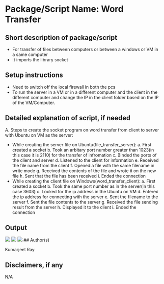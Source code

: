 # Package/Script Name: Word Transfer

## Short description of package/script

- For transfer of files between computers or between a windows or VM in a same computer
- It imports the library socket

## Setup instructions

- Need to switch off the local firewall in both the pcs
- To run the server in a VM or in a different computer and the client in the different computer and change the IP in the client folder based on the IP of the VM/Computer.

## Detailed explanation of script, if needed

A. Steps to create the socket program on word transfer from client to server with Ubuntu on VM as the server:
- While creating the server file on Ubuntu(file_transfer_server):
	a. First created a socket
	b. Took an arbitary port number greater than 1023(in this case it is 2110) for the transfer of infromation
	c. Binded the ports of the client and server
	d. Listened to the client for information
	e. Received the file name from the client
	f. Opened a file with the same filename in write mode
	g. Received the contents of the file and wrote it on the new file
	h. Sent that the file has been received
	i. Ended the connection
- While creating the client file on Windows(word_transfer_client):
	a. First created a socket
	b. Took the same port number as in the server(in this case 3603)
	c. Looked for the ip address in the Ubuntu on VM
	d. Entered the ip address for connecting with the server
	e. Sent the filename to the server
	f. Sent the file contents to the server
	g. Received the file sending result from the server
	h. Displayed it to the client
	i. Ended the connection

## Output

<img src="https://github.com/kumarjeetray/Awesome_Python_Scripts/blob/main/BasicPythonScripts/File%20Transfer/Images/file_transfer_client_ss.jpg"/>
<img src="https://github.com/kumarjeetray/Awesome_Python_Scripts/blob/main/BasicPythonScripts/File%20Transfer/Images/file_transfer_server_ss_1.jpg"/>
<img src="https://github.com/kumarjeetray/Awesome_Python_Scripts/blob/main/BasicPythonScripts/File%20Transfer/Images/file_transfer_server_ss_2.jpg"/>
## Author(s)

Kumarjeet Ray

## Disclaimers, if any

N/A
